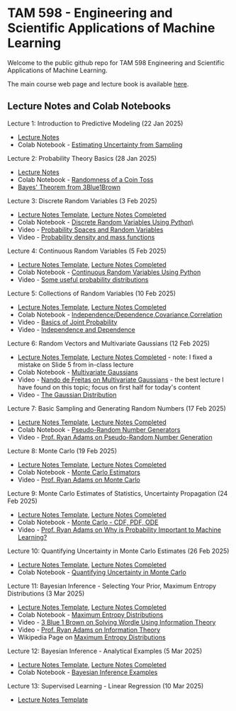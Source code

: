 # TAM 598 - Engineering and Scientific Applications of Machine Learning 

Welcome to the public github repo for TAM 598 Engineering and Scientific Applications of Machine Learning. 

The main course web page and lecture book is available [here](https://elifleaf.github.io/intro-scientific-ml/index.html).

## Lecture Notes and Colab Notebooks 

Lecture 1: Introduction to Predictive Modeling (22 Jan 2025)
+ [Lecture Notes](TAM598-Lecture1-22Jan.pdf)
+ Colab Notebook - [Estimating Uncertainty from Sampling](https://colab.research.google.com/drive/1gBJRecqxxtmd2hVnS9bM7sVEKwwzuCnF)

Lecture 2: Probability Theory Basics (28 Jan 2025)
+ [Lecture Notes](TAM598-Lecture2-28Jan.pdf)
+ Colab Notebook - [Randomness of a Coin Toss](https://colab.research.google.com/drive/1wCrwqNFejwWU3GBJ2dpfyGjj3RTsIwrt)
+ [Bayes' Theorem from 3Blue1Brown](https://www.youtube.com/watch?v=HZGCoVF3YvM)
  
Lecture 3: Discrete Random Variables (3 Feb 2025)
+ [Lecture Notes Template](TAM598-Lecture3-Template-3Feb.pdf), [Lecture Notes Completed](TAM598-Lecture3-3Feb.pdf)
+ Colab Notebook - [Discrete Random Variables Using Python](https://colab.research.google.com/drive/1oeR4GhnhVjOrFQa_Wy5qd5NbvO0mzU6s)\
+ Video - [Probability Spaces and Random Variables](https://www.youtube.com/watch?v=DqGUwoz4d4M)
+ Video - [Probability density and mass functions](https://www.youtube.com/watch?v=hDjcxi9p0ak)

Lecture 4: Continuous Random Variables (5 Feb 2025)
+ [Lecture Notes Template](TAM598-Lecture4-Template-Feb5.pdf), [Lecture Notes Completed](TAM598-Lecture4-Feb5.pdf)
+ Colab Notebook - [Continuous Random Variables Using Python](https://colab.research.google.com/drive/1sWAE-tm6uQsr3KSjl3UuTwPjK269YVjf)
+ Video - [Some useful probability distributions](https://www.youtube.com/watch?v=8OaNOCblGZY)

Lecture 5: Collections of Random Variables (10 Feb 2025)
+ [Lecture Notes Template](TAM598-Lecture5-Template-10Feb.pdf), [Lecture Notes Completed](TAM598-Lecture5-10Feb.pdf)
+ Colab Notebook - [Independence/Dependence,Covariance,Correlation](https://colab.research.google.com/drive/1wcHEf5DyQH4FEw_kNTTiTx1NGrgCs4gO)
+ Video - [Basics of Joint Probability](https://www.youtube.com/watch?v=CQS4xxz-2s4)
+ Video - [Independence and Dependence](https://www.youtube.com/watch?v=mjkc5gqSO8Q)

Lecture 6: Random Vectors and Multivariate Gaussians (12 Feb 2025) 
+ [Lecture Notes Template](TAM598-Lecture6-Template-12Feb.pdf), [Lecture Notes Completed](TAM598-Lecture6-12Feb.pdf) - note: I fixed a mistake on Slide 5 from in-class lecture
+ Colab Notebook - [Multivariate Gaussians](https://colab.research.google.com/drive/1Spef_HLFZPwKID7VFEvvww0xhScV5xRS?usp=sharing) 
+ Video - [Nando de Freitas on Multivariate Gaussians](https://www.youtube.com/watch?v=4vGiHC35j9s) - the best lecture I have found on this topic; focus on first half for today's content 
+ Video - [The Gaussian Distribution](https://www.youtube.com/watch?v=wc7oZB15rYQ)

Lecture 7: Basic Sampling and Generating Random Numbers (17 Feb 2025)
+ [Lecture Notes Template](TAM598-Lecture7-Template-17Feb.pdf), [Lecture Notes Completed](TAM598-Lecture7-17Feb.pdf) 
+ Colab Notebook - [Pseudo-Random Number Generators](https://colab.research.google.com/drive/1UV7PgcWGX6GqS0M9rQvYmhPbVOFLHAVJ?usp=sharing)
+ Video - [Prof. Ryan Adams on Pseudo-Random Number Generation](https://www.youtube.com/watch?v=4mdWoAKtUBE)

Lecture 8: Monte Carlo (19 Feb 2025)
+ [Lecture Notes Template](TAM598-Lecture8-Template-19Feb.pdf), [Lecture Notes Completed](TAM598-Lecture8-19Feb.pdf) 
+ Colab Notebook - [Monte Carlo Estimators](https://colab.research.google.com/drive/1AKOH3zjzL_O0DmnsTYQPijs5UE8dmYOJ?usp=sharing)
+ Video - [Prof. Ryan Adams on Monte Carlo](https://www.youtube.com/watch?v=JeMvBCxJrDg)

Lecture 9: Monte Carlo Estimates of Statistics, Uncertainty Propagation (24 Feb 2025)
+ [Lecture Notes Template](TAM598-Lecture9-Template-24Feb.pdf), [Lecture Notes Completed](TAM598-Lecture9-24Feb.pdf)  
+ Colab Notebook - [Monte Carlo - CDF, PDF, ODE](https://colab.research.google.com/drive/1ynkWTx_U3LJpA4nzmLTVaK50VA6cuPT2?usp=sharing)
+ Video - [Prof. Ryan Adams on Why is Probability Important to Machine Learning?](https://www.youtube.com/watch?v=oeyZNemZe04)

Lecture 10: Quantifying Uncertainty in Monte Carlo Estimates (26 Feb 2025)
+ [Lecture Notes Template](TAM598-Lecture10-Template-26Feb.pdf), [Lecture Notes Completed](TAM598-Lecture10-26Feb.pdf)
+ Colab Notebook - [Quantifying Uncertainty in Monte Carlo](https://colab.research.google.com/drive/1YN6-tpTH4jHuXu8f7V2Cl_wCmuoUa3Ks?usp=sharing)

Lecture 11: Bayesian Inference - Selecting Your Prior, Maximum Entropy Distributions (3 Mar 2025)
+ [Lecture Notes Template](TAM598-Lecture11-Template-3Mar.pdf), [Lecture Notes Completed](TAM598-Lecture11-3Mar.pdf) 
+ Colab Notebook - [Maximum Entropy Distributions](https://colab.research.google.com/drive/1HH4YNUNAcc12vw5Ulyoecf8n9t9Z9orX?usp=sharing)
+ Video - [3 Blue 1 Brown on Solving Wordle Using Information Theory](https://www.youtube.com/watch?v=v68zYyaEmEA)
+ Video - [Prof. Ryan Adams on Information Theory](https://www.youtube.com/watch?v=bkLHszLlH34)
+ Wikipedia Page on [Maximum Entropy Distributions](https://en.wikipedia.org/wiki/Maximum_entropy_probability_distribution)

Lecture 12: Bayesian Inference - Analytical Examples (5 Mar 2025)
+ [Lecture Notes Template](TAM598-Lecture12-Template-5Mar.pdf), [Lecture Notes Completed](TAM598-Lecture12-5Mar.pdf)
+ Colab Notebook - [Bayesian Inference Examples](https://colab.research.google.com/drive/1NjLAGcv220tAG2mFD5Fr-ZKagPDqjYNP?usp=sharing)

Lecture 13: Supervised Learning - Linear Regression (10 Mar 2025)
+ [Lecture Notes Template](TAM598-Lecture13-Template-10Mar.pdf)

  



  

  



  


